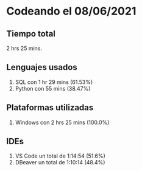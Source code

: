 # Codeando el 08/06/2021

## Tiempo total
2 hrs 25 mins.

## Lenguajes usados
1. SQL con 1 hr 29 mins (61.53%)
1. Python con 55 mins (38.47%)

## Plataformas utilizadas
1. Windows con 2 hrs 25 mins (100.0%)

## IDEs
1. VS Code un total de 1:14:54 (51.6%)
1. DBeaver un total de 1:10:14 (48.4%)
